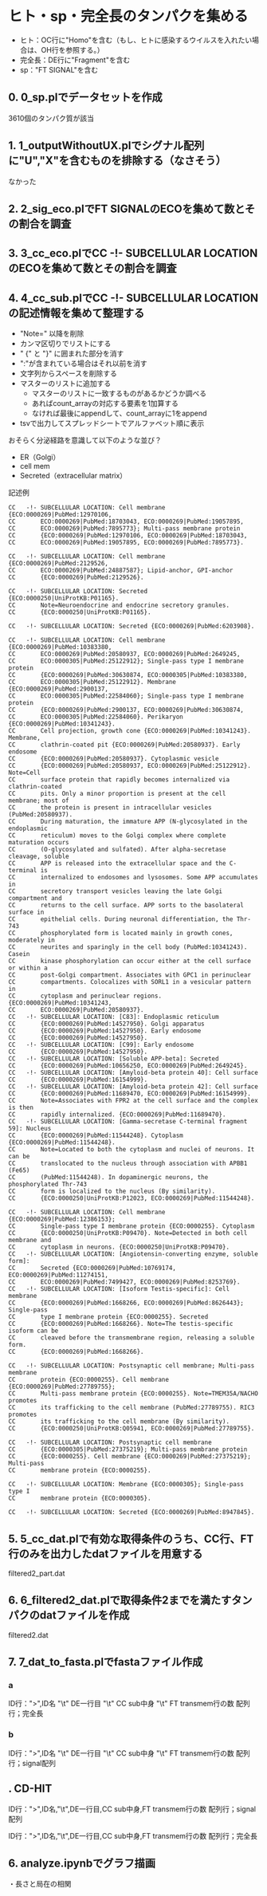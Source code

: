# ヒト・sp・完全長のタンパクを集める

- ヒト：OC行に"Homo"を含む（もし、ヒトに感染するウイルスを入れたい場合は、OH行を参照する。）
- 完全長：DE行に"Fragment"を含む
- sp："FT   SIGNAL"を含む

## 0. 0_sp.plでデータセットを作成
3610個のタンパク質が該当

## 1. 1_outputWithoutUX.plでシグナル配列に"U","X"を含むものを排除する（なさそう）
なかった

## 2. 2_sig_eco.plでFT SIGNALのECOを集めて数とその割合を調査

## 3. 3_cc_eco.plでCC   -!- SUBCELLULAR LOCATIONのECOを集めて数とその割合を調査

## 4. 4_cc_sub.plでCC   -!- SUBCELLULAR LOCATIONの記述情報を集めて整理する
- "Note=" 以降を削除
- カンマ区切りでリストにする
- " {" と "}" に囲まれた部分を消す
- ":"が含まれている場合はそれ以前を消す
- 文字列からスペースを削除する
- マスターのリストに追加する
    - マスターのリストに一致するものがあるかどうか調べる
    - あればcount_arrayの対応する要素を1加算する
    - なければ最後にappendして、count_arrayに1をappend
- tsvで出力してスプレッドシートでアルファベット順に表示

おそらく分泌経路を意識して以下のような並び？
- ER（Golgi）
- cell mem
- Secreted（extracellular matrix）


記述例
```
CC   -!- SUBCELLULAR LOCATION: Cell membrane {ECO:0000269|PubMed:12970106,
CC       ECO:0000269|PubMed:18703043, ECO:0000269|PubMed:19057895,
CC       ECO:0000269|PubMed:7895773}; Multi-pass membrane protein
CC       {ECO:0000269|PubMed:12970106, ECO:0000269|PubMed:18703043,
CC       ECO:0000269|PubMed:19057895, ECO:0000269|PubMed:7895773}.

CC   -!- SUBCELLULAR LOCATION: Cell membrane {ECO:0000269|PubMed:2129526,
CC       ECO:0000269|PubMed:24887587}; Lipid-anchor, GPI-anchor
CC       {ECO:0000269|PubMed:2129526}.

CC   -!- SUBCELLULAR LOCATION: Secreted {ECO:0000250|UniProtKB:P01165}.
CC       Note=Neuroendocrine and endocrine secretory granules.
CC       {ECO:0000250|UniProtKB:P01165}.

CC   -!- SUBCELLULAR LOCATION: Secreted {ECO:0000269|PubMed:6203908}.

CC   -!- SUBCELLULAR LOCATION: Cell membrane {ECO:0000269|PubMed:10383380,
CC       ECO:0000269|PubMed:20580937, ECO:0000269|PubMed:2649245,
CC       ECO:0000305|PubMed:25122912}; Single-pass type I membrane protein
CC       {ECO:0000269|PubMed:30630874, ECO:0000305|PubMed:10383380,
CC       ECO:0000305|PubMed:25122912}. Membrane {ECO:0000269|PubMed:2900137,
CC       ECO:0000305|PubMed:22584060}; Single-pass type I membrane protein
CC       {ECO:0000269|PubMed:2900137, ECO:0000269|PubMed:30630874,
CC       ECO:0000305|PubMed:22584060}. Perikaryon {ECO:0000269|PubMed:10341243}.
CC       Cell projection, growth cone {ECO:0000269|PubMed:10341243}. Membrane,
CC       clathrin-coated pit {ECO:0000269|PubMed:20580937}. Early endosome
CC       {ECO:0000269|PubMed:20580937}. Cytoplasmic vesicle
CC       {ECO:0000269|PubMed:20580937, ECO:0000269|PubMed:25122912}. Note=Cell
CC       surface protein that rapidly becomes internalized via clathrin-coated
CC       pits. Only a minor proportion is present at the cell membrane; most of
CC       the protein is present in intracellular vesicles (PubMed:20580937).
CC       During maturation, the immature APP (N-glycosylated in the endoplasmic
CC       reticulum) moves to the Golgi complex where complete maturation occurs
CC       (O-glycosylated and sulfated). After alpha-secretase cleavage, soluble
CC       APP is released into the extracellular space and the C-terminal is
CC       internalized to endosomes and lysosomes. Some APP accumulates in
CC       secretory transport vesicles leaving the late Golgi compartment and
CC       returns to the cell surface. APP sorts to the basolateral surface in
CC       epithelial cells. During neuronal differentiation, the Thr-743
CC       phosphorylated form is located mainly in growth cones, moderately in
CC       neurites and sparingly in the cell body (PubMed:10341243). Casein
CC       kinase phosphorylation can occur either at the cell surface or within a
CC       post-Golgi compartment. Associates with GPC1 in perinuclear
CC       compartments. Colocalizes with SORL1 in a vesicular pattern in
CC       cytoplasm and perinuclear regions. {ECO:0000269|PubMed:10341243,
CC       ECO:0000269|PubMed:20580937}.
CC   -!- SUBCELLULAR LOCATION: [C83]: Endoplasmic reticulum
CC       {ECO:0000269|PubMed:14527950}. Golgi apparatus
CC       {ECO:0000269|PubMed:14527950}. Early endosome
CC       {ECO:0000269|PubMed:14527950}.
CC   -!- SUBCELLULAR LOCATION: [C99]: Early endosome
CC       {ECO:0000269|PubMed:14527950}.
CC   -!- SUBCELLULAR LOCATION: [Soluble APP-beta]: Secreted
CC       {ECO:0000269|PubMed:10656250, ECO:0000269|PubMed:2649245}.
CC   -!- SUBCELLULAR LOCATION: [Amyloid-beta protein 40]: Cell surface
CC       {ECO:0000269|PubMed:16154999}.
CC   -!- SUBCELLULAR LOCATION: [Amyloid-beta protein 42]: Cell surface
CC       {ECO:0000269|PubMed:11689470, ECO:0000269|PubMed:16154999}.
CC       Note=Associates with FPR2 at the cell surface and the complex is then
CC       rapidly internalized. {ECO:0000269|PubMed:11689470}.
CC   -!- SUBCELLULAR LOCATION: [Gamma-secretase C-terminal fragment 59]: Nucleus
CC       {ECO:0000269|PubMed:11544248}. Cytoplasm {ECO:0000269|PubMed:11544248}.
CC       Note=Located to both the cytoplasm and nuclei of neurons. It can be
CC       translocated to the nucleus through association with APBB1 (Fe65)
CC       (PubMed:11544248). In dopaminergic neurons, the phosphorylated Thr-743
CC       form is localized to the nucleus (By similarity).
CC       {ECO:0000250|UniProtKB:P12023, ECO:0000269|PubMed:11544248}.

CC   -!- SUBCELLULAR LOCATION: Cell membrane {ECO:0000269|PubMed:12386153};
CC       Single-pass type I membrane protein {ECO:0000255}. Cytoplasm
CC       {ECO:0000250|UniProtKB:P09470}. Note=Detected in both cell membrane and
CC       cytoplasm in neurons. {ECO:0000250|UniProtKB:P09470}.
CC   -!- SUBCELLULAR LOCATION: [Angiotensin-converting enzyme, soluble form]:
CC       Secreted {ECO:0000269|PubMed:10769174, ECO:0000269|PubMed:11274151,
CC       ECO:0000269|PubMed:7499427, ECO:0000269|PubMed:8253769}.
CC   -!- SUBCELLULAR LOCATION: [Isoform Testis-specific]: Cell membrane
CC       {ECO:0000269|PubMed:1668266, ECO:0000269|PubMed:8626443}; Single-pass
CC       type I membrane protein {ECO:0000255}. Secreted
CC       {ECO:0000269|PubMed:1668266}. Note=The testis-specific isoform can be
CC       cleaved before the transmembrane region, releasing a soluble form.
CC       {ECO:0000269|PubMed:1668266}.

CC   -!- SUBCELLULAR LOCATION: Postsynaptic cell membrane; Multi-pass membrane
CC       protein {ECO:0000255}. Cell membrane {ECO:0000269|PubMed:27789755};
CC       Multi-pass membrane protein {ECO:0000255}. Note=TMEM35A/NACHO promotes
CC       its trafficking to the cell membrane (PubMed:27789755). RIC3 promotes
CC       its trafficking to the cell membrane (By similarity).
CC       {ECO:0000250|UniProtKB:Q05941, ECO:0000269|PubMed:27789755}.

CC   -!- SUBCELLULAR LOCATION: Postsynaptic cell membrane
CC       {ECO:0000305|PubMed:27375219}; Multi-pass membrane protein
CC       {ECO:0000255}. Cell membrane {ECO:0000269|PubMed:27375219}; Multi-pass
CC       membrane protein {ECO:0000255}.

CC   -!- SUBCELLULAR LOCATION: Membrane {ECO:0000305}; Single-pass type I
CC       membrane protein {ECO:0000305}.

CC   -!- SUBCELLULAR LOCATION: Secreted {ECO:0000269|PubMed:8947845}.
```

## 5. 5_cc_dat.plで有効な取得条件のうち、CC行、FT行のみを出力したdatファイルを用意する
filtered2_part.dat
## 6. 6_filtered2_dat.plで取得条件2までを満たすタンパクのdatファイルを作成
filtered2.dat

## 7. 7_dat_to_fasta.plでfastaファイル作成
### a
ID行：">",ID名 "\t" DE一行目 "\t" CC sub中身 "\t" FT transmem行の数
配列行；完全長

### b
ID行：">",ID名 "\t" DE一行目 "\t" CC sub中身 "\t" FT transmem行の数
配列行；signal配列



## . CD-HIT
ID行：">",ID名,"\t",DE一行目,CC sub中身,FT transmem行の数
配列行；signal配列

ID行：">",ID名,"\t",DE一行目,CC sub中身,FT transmem行の数
配列行；完全長

## 6. analyze.ipynbでグラフ描画
・長さと局在の相関
